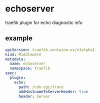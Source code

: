 # echoserver

traefik plugin for echo diagnostic info

## example

```yaml
apiVersion: traefik.containo.us/v1alpha1
kind: Middleware
metadata:
  name: echoserver
  namespace: traefik
spec:
  plugin:
    echo:
      path: /cdn-cgi/trace
      addHostnameToServerHeader: true
      header: Server
```
